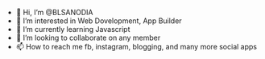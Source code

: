 - 👋 Hi, I’m @BLSANODIA
- 👀 I’m interested in Web Dovelopment, App Builder
- 🌱 I’m currently learning Javascript
- 💞️ I’m looking to collaborate on any member
- 📫 How to reach me fb, instagram, blogging, and many more social apps

<!---
BLSANODIA/BLSANODIA is a ✨ special ✨ repository because its `README.md` (this file) appears on your GitHub profile.
You can click the Preview link to take a look at your changes.
--->
